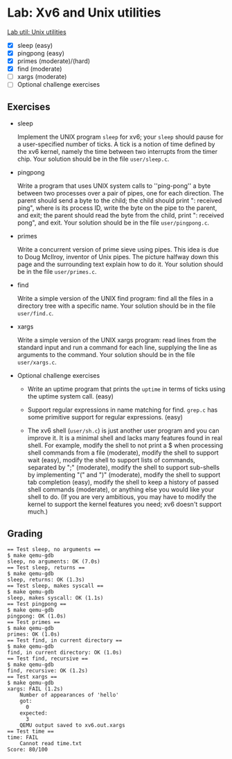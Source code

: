 # Lab: Xv6 and Unix utilities

[Lab util: Unix utilities](https://pdos.csail.mit.edu/6.828/2021/labs/util.html)

- [x] sleep (easy)
- [x] pingpong (easy)
- [x] primes (moderate)/(hard)
- [x] find (moderate)
- [ ] xargs (moderate)
- [ ] Optional challenge exercises

## Exercises
- sleep
  
  Implement the UNIX program `sleep` for xv6; your `sleep` should pause for a user-specified number of ticks. A tick is a notion of time defined by the xv6 kernel, namely the time between two interrupts from the timer chip. Your solution should be in the file `user/sleep.c`.

- pingpong
  
  Write a program that uses UNIX system calls to ''ping-pong'' a byte between two processes over a pair of pipes, one for each direction. The parent should send a byte to the child; the child should print "<pid>: received ping", where <pid> is its process ID, write the byte on the pipe to the parent, and exit; the parent should read the byte from the child, print "<pid>: received pong", and exit. Your solution should be in the file `user/pingpong.c`.

- primes
  
  Write a concurrent version of prime sieve using pipes. This idea is due to Doug McIlroy, inventor of Unix pipes. The picture halfway down this page and the surrounding text explain how to do it. Your solution should be in the file `user/primes.c`.

- find
  
  Write a simple version of the UNIX find program: find all the files in a directory tree with a specific name. Your solution should be in the file `user/find.c`.

- xargs
  
  Write a simple version of the UNIX xargs program: read lines from the standard input and run a command for each line, supplying the line as arguments to the command. Your solution should be in the file `user/xargs.c`.

- Optional challenge exercises
  
  - Write an uptime program that prints the `uptime` in terms of ticks using the uptime system call. (easy)

  - Support regular expressions in name matching for find. `grep.c` has some primitive support for regular expressions. (easy)

  - The xv6 shell (`user/sh.c`) is just another user program and you can improve it. It is a minimal shell and lacks many features found in real shell. For example, modify the shell to not print a $ when processing shell commands from a file (moderate), modify the shell to support wait (easy), modify the shell to support lists of commands, separated by ";" (moderate), modify the shell to support sub-shells by implementing "(" and ")" (moderate), modify the shell to support tab completion (easy), modify the shell to keep a history of passed shell commands (moderate), or anything else you would like your shell to do. (If you are very ambitious, you may have to modify the kernel to support the kernel features you need; xv6 doesn't support much.)

## Grading

```shell
== Test sleep, no arguments ==
$ make qemu-gdb
sleep, no arguments: OK (7.0s)
== Test sleep, returns ==
$ make qemu-gdb
sleep, returns: OK (1.3s)
== Test sleep, makes syscall ==
$ make qemu-gdb
sleep, makes syscall: OK (1.1s)
== Test pingpong ==
$ make qemu-gdb
pingpong: OK (1.0s)
== Test primes ==
$ make qemu-gdb
primes: OK (1.0s)
== Test find, in current directory ==
$ make qemu-gdb
find, in current directory: OK (1.0s)
== Test find, recursive ==
$ make qemu-gdb
find, recursive: OK (1.2s)
== Test xargs ==
$ make qemu-gdb
xargs: FAIL (1.2s)
    Number of appearances of 'hello'
    got:
      0
    expected:
      3
    QEMU output saved to xv6.out.xargs
== Test time ==
time: FAIL
    Cannot read time.txt
Score: 80/100
```
